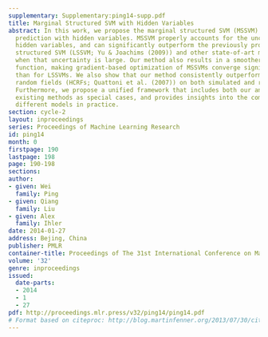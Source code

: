 ```yaml
---
supplementary: Supplementary:ping14-supp.pdf
title: Marginal Structured SVM with Hidden Variables
abstract: In this work, we propose the marginal structured SVM (MSSVM) for structured
  prediction with hidden variables. MSSVM properly accounts for the uncertainty of
  hidden variables, and can significantly outperform the previously proposed latent
  structured SVM (LSSVM; Yu & Joachims (2009)) and other state-of-art methods, especially
  when that uncertainty is large. Our method also results in a smoother objective
  function, making gradient-based optimization of MSSVMs converge significantly faster
  than for LSSVMs. We also show that our method consistently outperforms hidden conditional
  random fields (HCRFs; Quattoni et al. (2007)) on both simulated and real-world datasets.
  Furthermore, we propose a unified framework that includes both our and several other
  existing methods as special cases, and provides insights into the comparison of
  different models in practice.
section: cycle-2
layout: inproceedings
series: Proceedings of Machine Learning Research
id: ping14
month: 0
firstpage: 190
lastpage: 198
page: 190-198
sections: 
author:
- given: Wei
  family: Ping
- given: Qiang
  family: Liu
- given: Alex
  family: Ihler
date: 2014-01-27
address: Bejing, China
publisher: PMLR
container-title: Proceedings of The 31st International Conference on Machine Learning
volume: '32'
genre: inproceedings
issued:
  date-parts:
  - 2014
  - 1
  - 27
pdf: http://proceedings.mlr.press/v32/ping14/ping14.pdf
# Format based on citeproc: http://blog.martinfenner.org/2013/07/30/citeproc-yaml-for-bibliographies/
---
```

